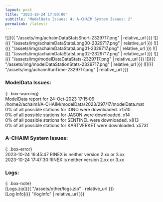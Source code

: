 ```yaml
---
layout: post
title: "2023-10-24 17:00:00"
subtitle: "ModelData Issues: 4; A-CHAIM System Issues: 2"
permalink: /latest/
---
```


![]({{ "/assets/img/achaimDataStatsShort-2329717.png" | relative_url }})
![]({{ "/assets/img/achaimDataStatsLong00-2329717.png" | relative_url }})
![]({{ "/assets/img/achaimDataStatsLong01-2329717.png" | relative_url }})
![]({{ "/assets/img/achaimDataStatsLong02-2329717.png" | relative_url }})
![]({{ "/assets/img/modelDataDataStats-2329717.png" | relative_url }})
![]({{ "/assets/img/modelDataStationStats-2329717.png" | relative_url }})
![]({{ "/assets/img/achaimRunTime-2329717.png" | relative_url }})


### ModelData Issues:  
  
{: .box-warning}  
 ModelData report for 24-Oct-2023 17:15:09   
 /home2/achaim1/A-CHAIM/modelData/2023/297/17/modelData.mat   
 0% of all possible stations for IONO were downloaded. x1510   
 0% of all possible stations for JASON were downloaded. x14   
 0% of all possible stations for SENTINEL were downloaded. x813   
 0% of all possible stations for KARTVERKET were downloaded. x5731   
  
### A-CHAIM System Issues:  
  
{: .box-error}  
2023-10-24 16:45:47 RINEX is neither version 2.xx or 3.xx  
2023-10-24 17:47:30 RINEX is neither version 2.xx or 3.xx  

### Logs:  
  
{: .box-note}  
[Logs.zip]({{ "/assets/other/logs.zip" | relative_url }})  
[Log Info]({{ "/logInfo" | relative_url }})  

